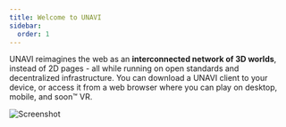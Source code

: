 ```yaml
---
title: Welcome to UNAVI
sidebar:
  order: 1
---
```


UNAVI reimagines the web as an **interconnected network of 3D worlds**, instead of 2D pages - all while running on open standards and decentralized infrastructure.
You can download a UNAVI client to your device, or access it from a web browser where you can play on desktop, mobile, and soon™ VR.

![Screenshot](../../../assets/screenshot-1.png)
